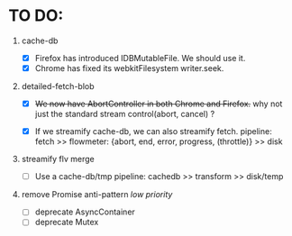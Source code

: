# TO DO:

1. cache-db

   - [x] Firefox has introduced IDBMutableFile. We should use it.
   - [x] Chrome has fixed its webkitFilesystem writer.seek. 

2. detailed-fetch-blob

   - [x] ~~We now have AbortController in both Chrome and Firefox.~~
     why not just the standard stream control(abort, cancel) ? 

   - [x] If we streamify cache-db, we can also streamify fetch.
     pipeline: fetch >> flowmeter: {abort, end, error, progress, (throttle)} >>  disk

3. streamify flv merge

   - [ ] Use a cache-db/tmp
     pipeline: cachedb >> transform >> disk/temp

4. remove Promise anti-pattern
   *low priority*

   - [ ] deprecate AsyncContainer
   - [ ] deprecate Mutex
